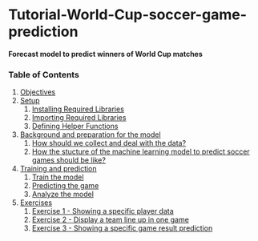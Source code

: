 # Tutorial-World-Cup-soccer-game-prediction
**Forecast model to predict winners of World Cup matches**

### __Table of Contents__

<ol>
    <li><a href="#Objectives">Objectives</a></li>
    <li>
        <a href="#Setup">Setup</a>
        <ol>
            <li><a href="#Installing-Required-Libraries">Installing Required Libraries</a></li>
            <li><a href="#Importing-Required-Libraries">Importing Required Libraries</a></li>
            <li><a href="#Defining-Helper-Functions">Defining Helper Functions</a></li>
        </ol>
    </li>
    <li>
        <a href="#Background-and-preparation-for-the-model">Background and preparation for the model</a>
        <ol>
            <li><a href="#How-should-we-collect-and-deal-with-the-data?">How should we collect and deal with the data?</a></li>
            <li><a href="#How-the-stucture-of-the-machine-learning-model-to-predict-soccer-games-should-be-like?">How the stucture of the machine learning model to predict soccer games should be like?</a></li>
        </ol>
    </li>
    <li>
        <a href="#Training-and-prediction">Training and prediction</a>
        <ol>
            <li><a href="#Train-the-model">Train the model</a></li>
            <li><a href="#Predicting-the-game">Predicting the game</a></li>
            <li><a href="#Analyze-the-model">Analyze the model</a></li>
        </ol>
    </li>
    <li>
        <a href="#Exercises">Exercises</a>
        <ol>
            <li><a href="#Exercise-1---Showing-a-specific-player-data">Exercise 1 - Showing a specific player data</a></li>
            <li><a href="#Exercise-2---Display-a-team-line-up-in-one-game">Exercise 2 - Display a team line up in one game</a></li>
            <li><a href="#Exercise-3---Showing-a-specific-game-result-prediction">Exercise 3 - Showing a specific game result prediction</a></li>
        </ol>
    </li>
</ol>
